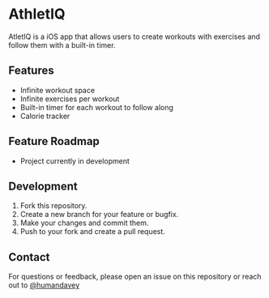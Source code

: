# AthletIQ

AtletIQ is a iOS app that allows users to create workouts with exercises and follow them with a built-in timer.

## Features

- Infinite workout space
- Infinite exercises per workout
- Built-in timer for each workout to follow along
- Calorie tracker

## Feature Roadmap

- Project currently in development

## Development

1. Fork this repository.
2. Create a new branch for your feature or bugfix.
3. Make your changes and commit them.
4. Push to your fork and create a pull request.

## Contact

For questions or feedback, please open an issue on this repository or reach out to [@humandavey](https://github.com/humandavey)
